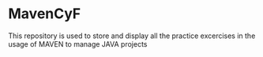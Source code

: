 # MavenCyF
This repository is used to store and display all the practice excercises in the usage of MAVEN to manage JAVA projects